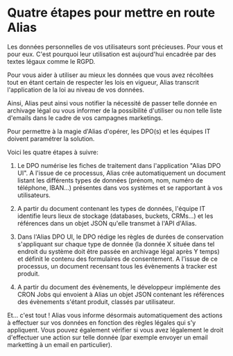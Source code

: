 # Quatre étapes pour mettre en route Alias

Les données personnelles de vos utilisateurs sont précieuses. Pour vous et pour eux. C'est pourquoi leur utilisation est aujourd'hui encadrée par des textes légaux comme le RGPD. 

Pour vous aider à utiliser au mieux les données que vous avez récoltées tout en étant certain de respecter les lois en vigueur, Alias transcrit l'application de la loi au niveau de vos données.

Ainsi, Alias peut ainsi vous notifier la nécessité de passer telle donnée en archivage légal ou vous informer de la possibilité d'utiliser ou non telle liste d'emails dans le cadre de vos campagnes marketings.  

Pour permettre à la magie d'Alias d'opérer, les DPO(s) et les équipes IT doivent paramétrer la solution. 

Voici les quatre étapes à suivre:

1. Le DPO numérise les fiches de traitement dans l'application "Alias DPO UI". A l'issue de ce processus, Alias crée automatiquement un document listant les différents types de données (prénom, nom, numéro de téléphone, IBAN...) présentes dans vos systèmes et se rapportant à vos utilisateurs.

2. A partir du document contenant les types de données, l'équipe IT identifie leurs lieux de stockage (databases, buckets, CRMs...) et les références dans un objet JSON qu'elle transmet à l'API d'Alias.

3. Dans l'Alias DPO UI, le DPO rédige les règles de durées de conservation s'appliquant sur chaque type de donnée (la donnée X située dans tel endroit du système doit être passée en archivage légal après Y temps) et définit le contenu des formulaires de consentement. A l'issue de ce processus, un document recensant tous les évènements à tracker est produit.

4. A partir du document des évènements, le développeur implémente des CRON Jobs qui envoient à Alias un objet JSON contenant les références des évènements s'étant produit, classés par utilisateur. 

Et... c'est tout ! Alias vous informe désormais automatiquement des actions à effectuer sur vos données en fonction des règles légales qui s'y appliquent. Vous pouvez également vérifier si vous avez légalement le droit d'effectuer une action sur telle donnée (par exemple envoyer un email marketting à un email en particulier).
